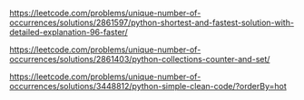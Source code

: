 https://leetcode.com/problems/unique-number-of-occurrences/solutions/2861597/python-shortest-and-fastest-solution-with-detailed-explanation-96-faster/

https://leetcode.com/problems/unique-number-of-occurrences/solutions/2861403/python-collections-counter-and-set/

https://leetcode.com/problems/unique-number-of-occurrences/solutions/3448812/python-simple-clean-code/?orderBy=hot
